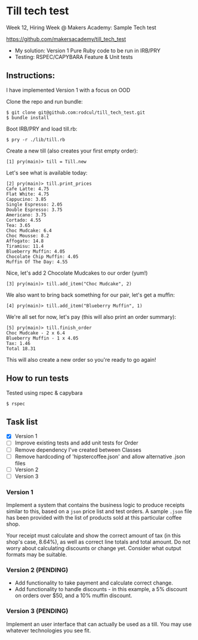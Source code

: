 # Till tech test

Week 12, Hiring Week @ Makers Academy: Sample Tech test

https://github.com/makersacademy/till_tech_test


- My solution: Version 1 Pure Ruby code to be run in IRB/PRY
- Testing: RSPEC/CAPYBARA Feature & Unit tests

## Instructions:

I have implemented Version 1 with a focus on OOD

Clone the repo and run bundle:

```
$ git clone git@github.com:rodcul/till_tech_test.git
$ bundle install
```


Boot IRB/PRY and load till.rb:

`$ pry -r ./lib/till.rb`

Create a new till (also creates your first empty order):

`[1] pry(main)> till = Till.new`

Let's see what is available today:

```
[2] pry(main)> till.print_prices
Cafe Latte: 4.75
Flat White: 4.75
Cappucino: 3.85
Single Espresso: 2.05
Double Espresso: 3.75
Americano: 3.75
Cortado: 4.55
Tea: 3.65
Choc Mudcake: 6.4
Choc Mousse: 8.2
Affogato: 14.8
Tiramisu: 11.4
Blueberry Muffin: 4.05
Chocolate Chip Muffin: 4.05
Muffin Of The Day: 4.55
```

Nice, let's add 2 Chocolate Mudcakes to our order (yum!)

`[3] pry(main)> till.add_item("Choc Mudcake", 2)`

We also want to bring back something for our pair, let's get a muffin:

`[4] pry(main)> till.add_item("Blueberry Muffin", 1)`

We're all set for now, let's pay (this will also print an order summary):

```
[5] pry(main)> till.finish_order
Choc Mudcake - 2 x 6.4
Blueberry Muffin - 1 x 4.05
Tax: 1.46
Total 18.31
```
This will also create a new order so you're ready to go again!

## How to run tests

Tested using rspec & capybara

`$ rspec`

## Task list

- [x] Version 1
- [ ] Improve existing tests and add unit tests for Order
- [ ] Remove dependency I've created between Classes
- [ ] Remove hardcoding of 'hipstercoffee.json' and allow alternative .json files
- [ ] Version 2
- [ ] Version 3

### Version 1
Implement a system that contains the business logic to produce receipts similar to this, based on a `json` price list and test orders. A sample `.json` file has been provided with the list of products sold at this particular coffee shop.

Your receipt must calculate and show the correct amount of tax (in this shop's case, 8.64%), as well as correct line totals and total amount. Do not worry about calculating discounts or change yet. Consider what output formats may be suitable.

### Version 2 (PENDING)
- Add functionality to take payment and calculate correct change.  
- Add functionality to handle discounts - in this example, a 5% discount on orders over $50, and a 10% muffin discount.

### Version 3 (PENDING)
Implement an user interface that can actually be used as a till.
You may use whatever technologies you see fit.
